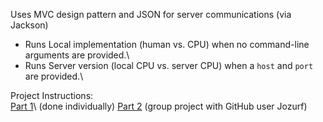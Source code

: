 Uses MVC design pattern and JSON for server communications (via Jackson)

- Runs Local implementation (human vs. CPU) when no command-line arguments are provided.\
- Runs Server version (local CPU vs. server CPU) when a `host` and `port` are provided.\

Project Instructions:\
[Part 1](https://markefontenot.notion.site/PA-03-BattleSalvo-Part-1-81f5240ddb3b4a38a491f1215abbdab4)\ (done individually)
[Part 2](https://markefontenot.notion.site/PA-04-BattleSalvo-Part-2-20ff66267da84956b35794bf8452c2fd) (group project with GitHub user Jozurf)
